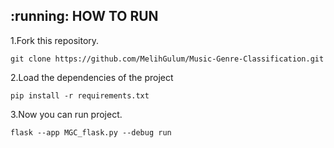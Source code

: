 <h2 id="how_to_run"> :running: HOW TO RUN</h2>
1.Fork this repository.

 ```console
git clone https://github.com/MelihGulum/Music-Genre-Classification.git
```

2.Load the dependencies of the project

```console
pip install -r requirements.txt
```

3.Now you can run project.

```console
flask --app MGC_flask.py --debug run
```
 
